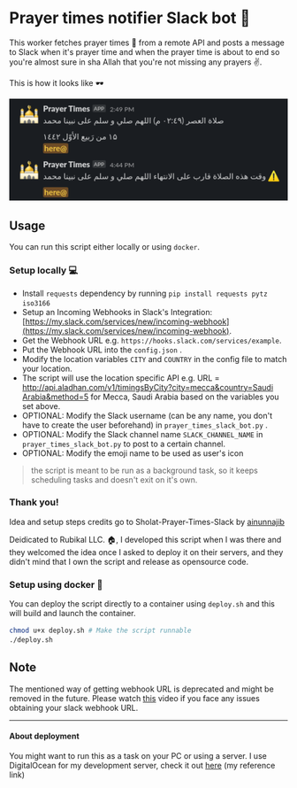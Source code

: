 # Prayer times notifier Slack bot :robot:

This worker fetches prayer times :mosque: from a remote API and posts a message to Slack when it's prayer time and when the prayer time is about to end so you're almost sure in sha Allah that you're not missing any prayers :v:.

This is how it looks like :dark_sunglasses:

![sample message](media/sample.png)

## Usage

You can run this script either locally or using `docker`.

### Setup locally :computer:

* Install `requests` dependency by running `pip install requests pytz iso3166` 
* Setup an Incoming Webhooks in Slack's Integration: [https://my.slack.com/services/new/incoming-webhook](https://my.slack.com/services/new/incoming-webhook).
* Get the Webhook URL e.g. `https://hooks.slack.com/services/example`.
* Put the Webhook URL into the `config.json` .
* Modify the location variables `CITY` and `COUNTRY` in the config file to match your location.
* The script will use the location specific API e.g. URL = [http://api.aladhan.com/v1/timingsByCity?city=mecca&country=Saudi Arabia&method=5](http://api.aladhan.com/v1/timingsByCity?city=mecca&country=Saudi%20Arabia&method=5) for Mecca, Saudi Arabia based on the variables you set above.
* OPTIONAL: Modify the Slack username (can be any name, you don't have to create the user beforehand) in `prayer_times_slack_bot.py` .
* OPTIONAL: Modify the Slack channel name `SLACK_CHANNEL_NAME` in `prayer_times_slack_bot.py` to post to a certain channel.
* OPTIONAL: Modify the emoji name to be used as user's icon


> the script is meant to be run as a background task, so it keeps scheduling tasks and doesn't exit on it's own.

### Thank you!
Idea and setup steps credits go to Sholat-Prayer-Times-Slack by [ainunnajib](https://github.com/ainunnajib)

Deidicated to Rubikal LLC. :house:, I developed this script when I was there and they welcomed the idea once I asked to deploy it on their servers, and they didn't mind that I own the script and release as opensource code.

### Setup using docker :whale:

You can deploy the script directly to a container using `deploy.sh` and this will build and launch the container.


``` bash
chmod u+x deploy.sh # Make the script runnable
./deploy.sh
```

## Note
The mentioned way of getting webhook URL is deprecated and might be removed in the future. Please watch [this](https://youtu.be/6QMQF0zHZ5E) video if you face any issues obtaining your slack webhook URL.
***

#### About deployment
You might want to run this as a task on your PC or using a server. I use DigitalOcean for my development server, check it out [here](https://m.do.co/c/a8242cdca716) (my reference link)
